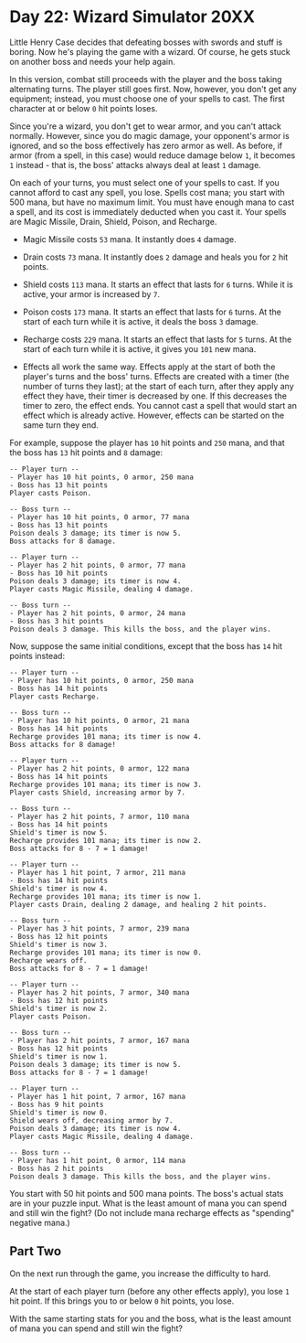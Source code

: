 # Day 22: Wizard Simulator 20XX

Little Henry Case decides that defeating bosses with swords and stuff is boring.
Now he's playing the game with a wizard. Of course, he gets stuck on another
boss and needs your help again.

In this version, combat still proceeds with the player and the boss taking
alternating turns. The player still goes first. Now, however, you don't get any
equipment; instead, you must choose one of your spells to cast. The first
character at or below `0` hit points loses.

Since you're a wizard, you don't get to wear armor, and you can't attack
normally. However, since you do magic damage, your opponent's armor is ignored,
and so the boss effectively has zero armor as well. As before, if armor (from a
spell, in this case) would reduce damage below `1`, it becomes `1` instead -
that is, the boss' attacks always deal at least `1` damage.

On each of your turns, you must select one of your spells to cast. If you cannot
afford to cast any spell, you lose. Spells cost mana; you start with 500 mana,
but have no maximum limit. You must have enough mana to cast a spell, and its
cost is immediately deducted when you cast it. Your spells are Magic Missile,
Drain, Shield, Poison, and Recharge.

- Magic Missile costs `53` mana. It instantly does `4` damage.

- Drain costs `73` mana. It instantly does `2` damage and heals you for `2` hit
  points.

- Shield costs `113` mana. It starts an effect that lasts for `6` turns. While
  it is active, your armor is increased by `7`.

- Poison costs `173` mana. It starts an effect that lasts for `6` turns. At the
  start of each turn while it is active, it deals the boss `3` damage.

- Recharge costs `229` mana. It starts an effect that lasts for `5` turns. At
  the start of each turn while it is active, it gives you `101` new mana.

- Effects all work the same way. Effects apply at the start of both the player's
  turns and the boss' turns. Effects are created with a timer (the number of
  turns they last); at the start of each turn, after they apply any effect they
  have, their timer is decreased by one. If this decreases the timer to zero,
  the effect ends. You cannot cast a spell that would start an effect which is
  already active. However, effects can be started on the same turn they end.

For example, suppose the player has `10` hit points and `250` mana, and that the
boss has `13` hit points and `8` damage:

```
-- Player turn --
- Player has 10 hit points, 0 armor, 250 mana
- Boss has 13 hit points
Player casts Poison.

-- Boss turn --
- Player has 10 hit points, 0 armor, 77 mana
- Boss has 13 hit points
Poison deals 3 damage; its timer is now 5.
Boss attacks for 8 damage.

-- Player turn --
- Player has 2 hit points, 0 armor, 77 mana
- Boss has 10 hit points
Poison deals 3 damage; its timer is now 4.
Player casts Magic Missile, dealing 4 damage.

-- Boss turn --
- Player has 2 hit points, 0 armor, 24 mana
- Boss has 3 hit points
Poison deals 3 damage. This kills the boss, and the player wins.
```

Now, suppose the same initial conditions, except that the boss has `14` hit
points instead:

```
-- Player turn --
- Player has 10 hit points, 0 armor, 250 mana
- Boss has 14 hit points
Player casts Recharge.

-- Boss turn --
- Player has 10 hit points, 0 armor, 21 mana
- Boss has 14 hit points
Recharge provides 101 mana; its timer is now 4.
Boss attacks for 8 damage!

-- Player turn --
- Player has 2 hit points, 0 armor, 122 mana
- Boss has 14 hit points
Recharge provides 101 mana; its timer is now 3.
Player casts Shield, increasing armor by 7.

-- Boss turn --
- Player has 2 hit points, 7 armor, 110 mana
- Boss has 14 hit points
Shield's timer is now 5.
Recharge provides 101 mana; its timer is now 2.
Boss attacks for 8 - 7 = 1 damage!

-- Player turn --
- Player has 1 hit point, 7 armor, 211 mana
- Boss has 14 hit points
Shield's timer is now 4.
Recharge provides 101 mana; its timer is now 1.
Player casts Drain, dealing 2 damage, and healing 2 hit points.

-- Boss turn --
- Player has 3 hit points, 7 armor, 239 mana
- Boss has 12 hit points
Shield's timer is now 3.
Recharge provides 101 mana; its timer is now 0.
Recharge wears off.
Boss attacks for 8 - 7 = 1 damage!

-- Player turn --
- Player has 2 hit points, 7 armor, 340 mana
- Boss has 12 hit points
Shield's timer is now 2.
Player casts Poison.

-- Boss turn --
- Player has 2 hit points, 7 armor, 167 mana
- Boss has 12 hit points
Shield's timer is now 1.
Poison deals 3 damage; its timer is now 5.
Boss attacks for 8 - 7 = 1 damage!

-- Player turn --
- Player has 1 hit point, 7 armor, 167 mana
- Boss has 9 hit points
Shield's timer is now 0.
Shield wears off, decreasing armor by 7.
Poison deals 3 damage; its timer is now 4.
Player casts Magic Missile, dealing 4 damage.

-- Boss turn --
- Player has 1 hit point, 0 armor, 114 mana
- Boss has 2 hit points
Poison deals 3 damage. This kills the boss, and the player wins.
```

You start with 50 hit points and 500 mana points. The boss's actual stats are in
your puzzle input. What is the least amount of mana you can spend and still win
the fight? (Do not include mana recharge effects as "spending" negative mana.)

## Part Two

On the next run through the game, you increase the difficulty to hard.

At the start of each player turn (before any other effects apply), you lose `1`
hit point. If this brings you to or below `0` hit points, you lose.

With the same starting stats for you and the boss, what is the least amount of
mana you can spend and still win the fight?
